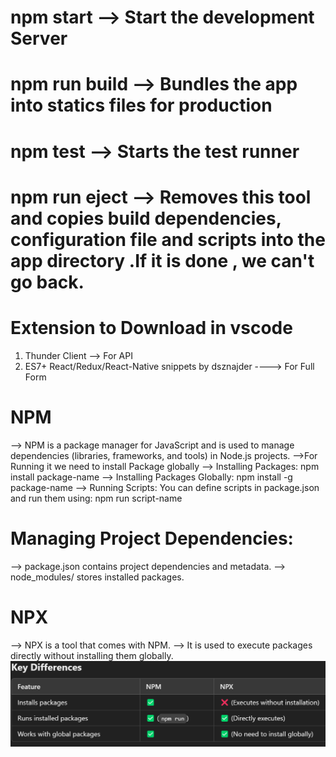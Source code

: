 # npm start --> Start the development Server
# npm run build --> Bundles the app into statics files for production 
# npm test --> Starts the test runner 
# npm run eject --> Removes this tool and copies build dependencies, configuration file and scripts into the app directory .If it is done , we can't go back.

# Extension to Download in vscode 
1. Thunder Client --> For API
2. ES7+ React/Redux/React-Native snippets by dsznajder    ----> For Full Form

# NPM
--> NPM is a package manager for JavaScript and is used to manage dependencies (libraries, frameworks, and tools) in Node.js projects.
-->For Running it we need to install Package globally 
--> Installing Packages:
npm install package-name
--> Installing Packages Globally:
npm install -g package-name
--> Running Scripts:
    You can define scripts in package.json and run them using:
npm run script-name
# Managing Project Dependencies:
--> package.json contains project dependencies and metadata.
--> node_modules/ stores installed packages.
# NPX
--> NPX is a tool that comes with NPM.
--> It is used to execute packages directly without installing them globally.
![Key Difference Between NPM and NPX](image.png)